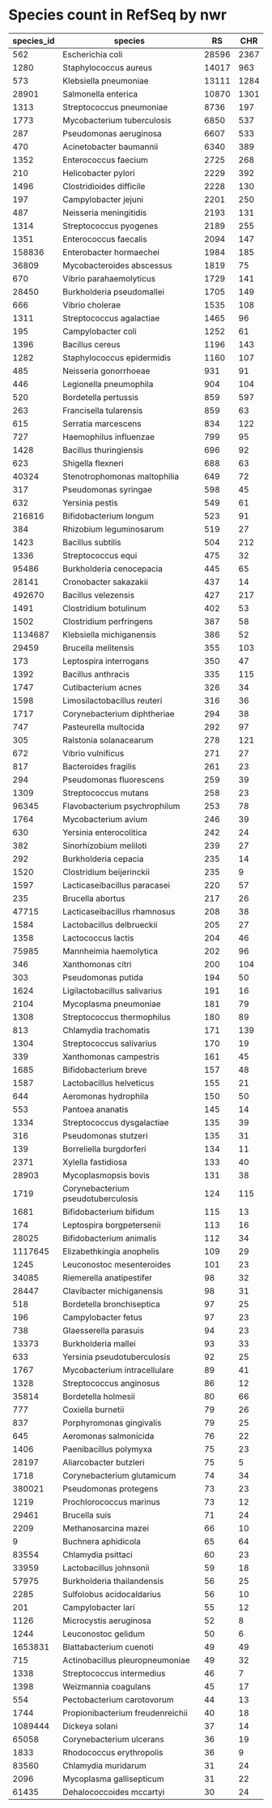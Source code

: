 # Species count in RefSeq by nwr

| species_id | species | RS | CHR |
| --- | --- | --- | --- |
| 562 | Escherichia coli | 28596 | 2367 |
| 1280 | Staphylococcus aureus | 14017 | 963 |
| 573 | Klebsiella pneumoniae | 13111 | 1284 |
| 28901 | Salmonella enterica | 10870 | 1301 |
| 1313 | Streptococcus pneumoniae | 8736 | 197 |
| 1773 | Mycobacterium tuberculosis | 6850 | 537 |
| 287 | Pseudomonas aeruginosa | 6607 | 533 |
| 470 | Acinetobacter baumannii | 6340 | 389 |
| 1352 | Enterococcus faecium | 2725 | 268 |
| 210 | Helicobacter pylori | 2229 | 392 |
| 1496 | Clostridioides difficile | 2228 | 130 |
| 197 | Campylobacter jejuni | 2201 | 250 |
| 487 | Neisseria meningitidis | 2193 | 131 |
| 1314 | Streptococcus pyogenes | 2189 | 255 |
| 1351 | Enterococcus faecalis | 2094 | 147 |
| 158836 | Enterobacter hormaechei | 1984 | 185 |
| 36809 | Mycobacteroides abscessus | 1819 | 75 |
| 670 | Vibrio parahaemolyticus | 1729 | 141 |
| 28450 | Burkholderia pseudomallei | 1705 | 149 |
| 666 | Vibrio cholerae | 1535 | 108 |
| 1311 | Streptococcus agalactiae | 1465 | 96 |
| 195 | Campylobacter coli | 1252 | 61 |
| 1396 | Bacillus cereus | 1196 | 143 |
| 1282 | Staphylococcus epidermidis | 1160 | 107 |
| 485 | Neisseria gonorrhoeae | 931 | 91 |
| 446 | Legionella pneumophila | 904 | 104 |
| 520 | Bordetella pertussis | 859 | 597 |
| 263 | Francisella tularensis | 859 | 63 |
| 615 | Serratia marcescens | 834 | 122 |
| 727 | Haemophilus influenzae | 799 | 95 |
| 1428 | Bacillus thuringiensis | 696 | 92 |
| 623 | Shigella flexneri | 688 | 63 |
| 40324 | Stenotrophomonas maltophilia | 649 | 72 |
| 317 | Pseudomonas syringae | 598 | 45 |
| 632 | Yersinia pestis | 549 | 61 |
| 216816 | Bifidobacterium longum | 523 | 91 |
| 384 | Rhizobium leguminosarum | 519 | 27 |
| 1423 | Bacillus subtilis | 504 | 212 |
| 1336 | Streptococcus equi | 475 | 32 |
| 95486 | Burkholderia cenocepacia | 445 | 65 |
| 28141 | Cronobacter sakazakii | 437 | 14 |
| 492670 | Bacillus velezensis | 427 | 217 |
| 1491 | Clostridium botulinum | 402 | 53 |
| 1502 | Clostridium perfringens | 387 | 58 |
| 1134687 | Klebsiella michiganensis | 386 | 52 |
| 29459 | Brucella melitensis | 355 | 103 |
| 173 | Leptospira interrogans | 350 | 47 |
| 1392 | Bacillus anthracis | 335 | 115 |
| 1747 | Cutibacterium acnes | 326 | 34 |
| 1598 | Limosilactobacillus reuteri | 316 | 36 |
| 1717 | Corynebacterium diphtheriae | 294 | 38 |
| 747 | Pasteurella multocida | 292 | 97 |
| 305 | Ralstonia solanacearum | 278 | 121 |
| 672 | Vibrio vulnificus | 271 | 27 |
| 817 | Bacteroides fragilis | 261 | 23 |
| 294 | Pseudomonas fluorescens | 259 | 39 |
| 1309 | Streptococcus mutans | 258 | 23 |
| 96345 | Flavobacterium psychrophilum | 253 | 78 |
| 1764 | Mycobacterium avium | 246 | 39 |
| 630 | Yersinia enterocolitica | 242 | 24 |
| 382 | Sinorhizobium meliloti | 239 | 27 |
| 292 | Burkholderia cepacia | 235 | 14 |
| 1520 | Clostridium beijerinckii | 235 | 9 |
| 1597 | Lacticaseibacillus paracasei | 220 | 57 |
| 235 | Brucella abortus | 217 | 26 |
| 47715 | Lacticaseibacillus rhamnosus | 208 | 38 |
| 1584 | Lactobacillus delbrueckii | 205 | 27 |
| 1358 | Lactococcus lactis | 204 | 46 |
| 75985 | Mannheimia haemolytica | 202 | 96 |
| 346 | Xanthomonas citri | 200 | 104 |
| 303 | Pseudomonas putida | 194 | 50 |
| 1624 | Ligilactobacillus salivarius | 191 | 16 |
| 2104 | Mycoplasma pneumoniae | 181 | 79 |
| 1308 | Streptococcus thermophilus | 180 | 89 |
| 813 | Chlamydia trachomatis | 171 | 139 |
| 1304 | Streptococcus salivarius | 170 | 19 |
| 339 | Xanthomonas campestris | 161 | 45 |
| 1685 | Bifidobacterium breve | 157 | 48 |
| 1587 | Lactobacillus helveticus | 155 | 21 |
| 644 | Aeromonas hydrophila | 150 | 50 |
| 553 | Pantoea ananatis | 145 | 14 |
| 1334 | Streptococcus dysgalactiae | 135 | 39 |
| 316 | Pseudomonas stutzeri | 135 | 31 |
| 139 | Borreliella burgdorferi | 134 | 11 |
| 2371 | Xylella fastidiosa | 133 | 40 |
| 28903 | Mycoplasmopsis bovis | 131 | 38 |
| 1719 | Corynebacterium pseudotuberculosis | 124 | 115 |
| 1681 | Bifidobacterium bifidum | 115 | 13 |
| 174 | Leptospira borgpetersenii | 113 | 16 |
| 28025 | Bifidobacterium animalis | 112 | 34 |
| 1117645 | Elizabethkingia anophelis | 109 | 29 |
| 1245 | Leuconostoc mesenteroides | 101 | 23 |
| 34085 | Riemerella anatipestifer | 98 | 32 |
| 28447 | Clavibacter michiganensis | 98 | 31 |
| 518 | Bordetella bronchiseptica | 97 | 25 |
| 196 | Campylobacter fetus | 97 | 23 |
| 738 | Glaesserella parasuis | 94 | 23 |
| 13373 | Burkholderia mallei | 93 | 33 |
| 633 | Yersinia pseudotuberculosis | 92 | 25 |
| 1767 | Mycobacterium intracellulare | 89 | 41 |
| 1328 | Streptococcus anginosus | 86 | 12 |
| 35814 | Bordetella holmesii | 80 | 66 |
| 777 | Coxiella burnetii | 79 | 26 |
| 837 | Porphyromonas gingivalis | 79 | 25 |
| 645 | Aeromonas salmonicida | 76 | 22 |
| 1406 | Paenibacillus polymyxa | 75 | 23 |
| 28197 | Aliarcobacter butzleri | 75 | 5 |
| 1718 | Corynebacterium glutamicum | 74 | 34 |
| 380021 | Pseudomonas protegens | 73 | 23 |
| 1219 | Prochlorococcus marinus | 73 | 12 |
| 29461 | Brucella suis | 71 | 24 |
| 2209 | Methanosarcina mazei | 66 | 10 |
| 9 | Buchnera aphidicola | 65 | 64 |
| 83554 | Chlamydia psittaci | 60 | 23 |
| 33959 | Lactobacillus johnsonii | 59 | 18 |
| 57975 | Burkholderia thailandensis | 56 | 25 |
| 2285 | Sulfolobus acidocaldarius | 56 | 10 |
| 201 | Campylobacter lari | 55 | 12 |
| 1126 | Microcystis aeruginosa | 52 | 8 |
| 1244 | Leuconostoc gelidum | 50 | 6 |
| 1653831 | Blattabacterium cuenoti | 49 | 49 |
| 715 | Actinobacillus pleuropneumoniae | 49 | 32 |
| 1338 | Streptococcus intermedius | 46 | 7 |
| 1398 | Weizmannia coagulans | 45 | 17 |
| 554 | Pectobacterium carotovorum | 44 | 13 |
| 1744 | Propionibacterium freudenreichii | 40 | 18 |
| 1089444 | Dickeya solani | 37 | 14 |
| 65058 | Corynebacterium ulcerans | 36 | 19 |
| 1833 | Rhodococcus erythropolis | 36 | 9 |
| 83560 | Chlamydia muridarum | 31 | 24 |
| 2096 | Mycoplasma gallisepticum | 31 | 22 |
| 61435 | Dehalococcoides mccartyi | 30 | 24 |
